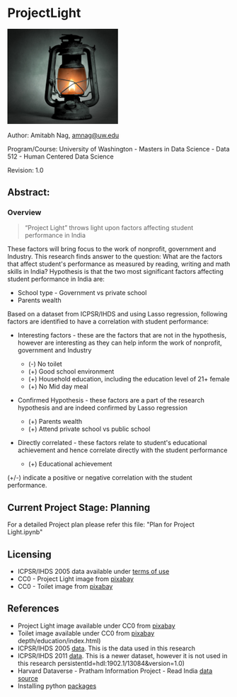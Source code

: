 # ProjectLight
<img src="/kerosene-lamp-1202277_1920.jpg" width="250">

Author: Amitabh Nag, amnag@uw.edu

Program/Course: University of Washington - Masters in Data Science - Data 512 - Human Centered Data Science

Revision: 1.0

## Abstract:
### Overview
>“Project Light” throws light upon factors affecting student performance in India

These factors will bring focus to the work of nonprofit, government and Industry. This research finds answer to the question: What are the factors that affect student's performance as measured by reading, writing and math skills in India? Hypothesis is that the two most significant factors affecting student performance in India are: 
   * School type - Government vs private school 
   * Parents wealth

Based on a dataset from ICPSR/IHDS and using Lasso regression, following factors are identified to have a correlation with student performance:  
* Interesting factors - these are the factors that are not in the hypothesis, however are interesting as they can help inform the work of nonprofit, government and Industry 
    * (-) No toilet
    * (+) Good school environment
    * (+) Household education, including the education level of 21+ female
    * (+) No Mid day meal

* Confirmed Hypothesis - these factors are a part of the research hypothesis and are indeed confirmed by Lasso regression
    * (+) Parents wealth 
    * (+) Attend private school vs public school

* Directly correlated - these factors relate to student's educational achievement and hence correlate directly with the student performance
    * (+) Educational achievement 

(+/-) indicate a positive or negative correlation with the student performance.


## Current Project Stage: Planning
For a detailed Project plan please refer this file: "Plan for Project Light.ipynb" 

## Licensing
* ICPSR/IHDS 2005 data available under [terms of use](http://www.icpsr.umich.edu/icpsrweb/ICPSR/studies/22626/terms) 
* CC0 - Project Light image from [pixabay](https://pixabay.com/en/kerosene-lamp-old-replacement-lamp-1202277)
* CC0 - Toilet image from [pixabay](https://pixabay.com/en/privy-toilet-mobile-wc-474588)

## References
* Project Light image available under CC0 from [pixabay](https://pixabay.com/en/kerosene-lamp-old-replacement-lamp-1202277)
* Toilet image available under CC0 from [pixabay](https://pixabay.com/en/privy-toilet-mobile-wc-474588)
depth/education/index.html)
* ICPSR/IHDS 2005 [data](http://www.icpsr.umich.edu/icpsrweb/content/DSDR/idhs-data-guide.html). This is the data used in this research
* ICPSR/IHDS 2011 [data](http://www.icpsr.umich.edu/icpsrweb/content/DSDR/idhs-II-data-guide.html). This is a newer dataset, however it is not used in this research 
persistentId=hdl:1902.1/13084&version=1.0)
* Harvard Dataverse - Pratham Information Project - Read India [data source](https://dataverse.harvard.edu/dataset.xhtml?persistentId=hdl:1902.1/13084&version=1.0)
* Installing python [packages](https://docs.python.org/3/installing/index.html)

